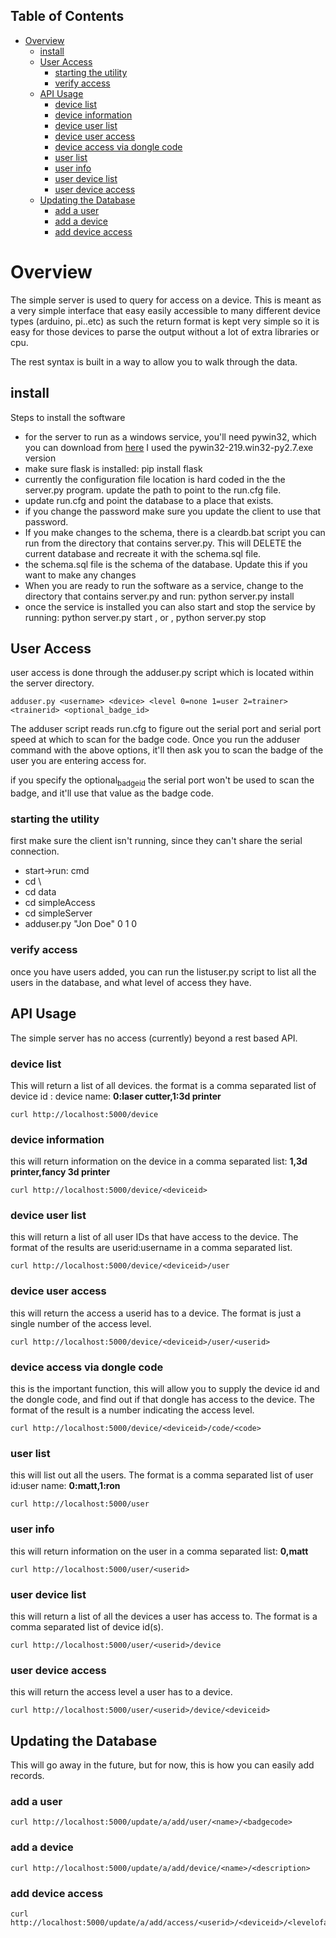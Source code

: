 <div id="table-of-contents">
<h2>Table of Contents</h2>
<div id="text-table-of-contents">
<ul>
<li><a href="#sec-1">Overview</a>
<ul>
<li><a href="#sec-1-1">install</a></li>
<li><a href="#sec-1-2">User Access</a>
<ul>
<li><a href="#sec-1-2-1">starting the utility</a></li>
<li><a href="#sec-1-2-2">verify access</a></li>
</ul>
</li>
<li><a href="#sec-1-3">API Usage</a>
<ul>
<li><a href="#sec-1-3-1">device list</a></li>
<li><a href="#sec-1-3-2">device information</a></li>
<li><a href="#sec-1-3-3">device user list</a></li>
<li><a href="#sec-1-3-4">device user access</a></li>
<li><a href="#sec-1-3-5">device access via dongle code</a></li>
<li><a href="#sec-1-3-6">user list</a></li>
<li><a href="#sec-1-3-7">user info</a></li>
<li><a href="#sec-1-3-8">user device list</a></li>
<li><a href="#sec-1-3-9">user device access</a></li>
</ul>
</li>
<li><a href="#sec-1-4">Updating the Database</a>
<ul>
<li><a href="#sec-1-4-1">add a user</a></li>
<li><a href="#sec-1-4-2">add a device</a></li>
<li><a href="#sec-1-4-3">add device access</a></li>
</ul>
</li>
</ul>
</li>
</ul>
</div>
</div>

# Overview<a id="sec-1" name="sec-1"></a>

The simple server is used to query for access on a device.  This is meant as a
very simple interface that easy easily accessible to many different device types
(arduino, pi..etc)  as such the return format is kept very simple so it is
easy for those devices to parse the output without a lot of extra libraries or cpu.

The rest syntax is built in a way to allow you to walk through the data.

## install<a id="sec-1-1" name="sec-1-1"></a>

Steps to install the software
-   for the server to run as a windows service, you'll need pywin32, which you can
    download from [here](http://sourceforge.net/projects/pywin32/files/pywin32/Build%20219/)  I used the pywin32-219.win32-py2.7.exe  version
-   make sure flask is installed:  pip install flask
-   currently the configuration file location is hard coded in the the server.py
    program.  update the path to point to the run.cfg file.
-   update run.cfg and point the database to a place that exists.
-   if you change the password make sure you update the client to use that password.
-   If you make changes to the schema, there is a cleardb.bat script you can run
    from the directory that contains server.py.  This will DELETE the current database
    and recreate it with the schema.sql file.
-   the schema.sql file is the schema of the database.  Update this if you want to make
    any changes
-   When you are ready to run the software as a service, change to the directory that
    contains server.py  and run: python server.py install
-   once the service is installed you can also start and stop the service by running:
    python server.py start , or , python server.py stop

## User Access<a id="sec-1-2" name="sec-1-2"></a>

user access is done through the adduser.py script which is located within the server
directory.

    adduser.py <username> <device> <level 0=none 1=user 2=trainer> <trainerid> <optional_badge_id>

The adduser script reads run.cfg to figure out the serial port and serial port speed
at which to scan for the badge code.  Once you run the adduser command with the
above options, it'll then ask you to scan the badge of the user you are entering
access for.

if you specify the optional<sub>badge</sub><sub>id</sub> the serial port won't be used to scan the badge, and
it'll use that value as the badge code.

### starting the utility<a id="sec-1-2-1" name="sec-1-2-1"></a>

first make sure the client isn't running, since they can't share the serial
connection.
-   start->run: cmd
-   cd \\
-   cd data
-   cd simpleAccess
-   cd simpleServer
-   adduser.py "Jon Doe" 0 1 0

### verify access<a id="sec-1-2-2" name="sec-1-2-2"></a>

once you have users added, you can run the listuser.py script to list all the users
in the database, and what level of access they have.

## API Usage<a id="sec-1-3" name="sec-1-3"></a>

The simple server has no access (currently) beyond a rest based API.

### device list<a id="sec-1-3-1" name="sec-1-3-1"></a>

This will return a list of all devices.  the format is a comma separated list of
device id : device name: **0:laser cutter,1:3d printer**

    curl http://localhost:5000/device

### device information<a id="sec-1-3-2" name="sec-1-3-2"></a>

this will return information on the device in a comma separated list: **1,3d printer,fancy 3d printer**

    curl http://localhost:5000/device/<deviceid>

### device user list<a id="sec-1-3-3" name="sec-1-3-3"></a>

this will return a list of all user IDs that have access to the device.  The format
of the results are userid:username in a comma separated list.

    curl http://localhost:5000/device/<deviceid>/user

### device user access<a id="sec-1-3-4" name="sec-1-3-4"></a>

this will return the access a userid has to a device.  The format is
just a single number of the access level.

    curl http://localhost:5000/device/<deviceid>/user/<userid>

### device access via dongle code<a id="sec-1-3-5" name="sec-1-3-5"></a>

this is the important function, this will allow you to supply the device id
and the dongle code, and find out if that dongle has access to the device. The format
of the result is a number indicating the access level.

    curl http://localhost:5000/device/<deviceid>/code/<code>

### user list<a id="sec-1-3-6" name="sec-1-3-6"></a>

this will list out all the users.  The format is a comma separated list of
user id:user name: **0:matt,1:ron**

    curl http://localhost:5000/user

### user info<a id="sec-1-3-7" name="sec-1-3-7"></a>

this will return information on the user in a comma separated list: **0,matt**

    curl http://localhost:5000/user/<userid>

### user device list<a id="sec-1-3-8" name="sec-1-3-8"></a>

this will return a list of all the devices a user has access to.  The format is a
comma separated list of device id(s).

    curl http://localhost:5000/user/<userid>/device

### user device access<a id="sec-1-3-9" name="sec-1-3-9"></a>

this will return the access level a user has to a device.

    curl http://localhost:5000/user/<userid>/device/<deviceid>

## Updating the Database<a id="sec-1-4" name="sec-1-4"></a>

This will go away in the future, but for now, this is how you can easily add records.

### add a user<a id="sec-1-4-1" name="sec-1-4-1"></a>

    curl http://localhost:5000/update/a/add/user/<name>/<badgecode>

### add a device<a id="sec-1-4-2" name="sec-1-4-2"></a>

    curl http://localhost:5000/update/a/add/device/<name>/<description>

### add device access<a id="sec-1-4-3" name="sec-1-4-3"></a>

    curl http://localhost:5000/update/a/add/access/<userid>/<deviceid>/<levelofaccess>